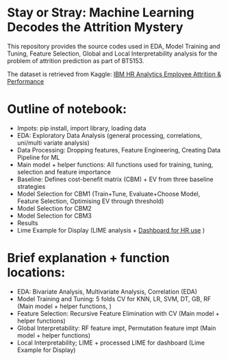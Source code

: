 # Stay or Stray: Machine Learning Decodes the Attrition Mystery
This repository provides the source codes used in EDA, Model Training and Tuning, Feature Selection, Global and Local Interpretability analysis for the problem of attrition prediction as part of BT5153.

The dataset is retrieved from Kaggle: [IBM HR Analytics Employee Attrition & Performance](https://www.kaggle.com/datasets/pavansubhasht/ibm-hr-analytics-attrition-dataset) 

# Outline of notebook:
- Impots: pip install, import library, loading data
- EDA: Exploratory Data Analysis (general processing, correlations, uni/multi variate analysis)
- Data Processing: Dropping features, Feature Engineering, Creating Data Pipeline for ML
- Main model + helper functions: All functions used for training, tuning, selection and feature importance
- Baseline: Defines cost-benefit matrix (CBM) + EV from three baseline strategies
- Model Selection for CBM1 (Train+Tune, Evaluate+Choose Model, Feature Selection, Optimising EV through threshold)
- Model Selection for CBM2
- Model Selection for CBM3
- Results 
- Lime Example for Display (LIME analysis + [Dashboard for HR use](https://attrition-analytics.herokuapp.com/) )

# Brief explanation + function locations:
- EDA: Bivariate Analysis, Multivariate Analysis, Correlation (EDA)
- Model Training and Tuning: 5 folds CV for KNN, LR, SVM, DT, GB, RF (Main model + helper functions, )
- Feature Selection: Recursive Feature Elimination with CV (Main model + helper functions)
- Global Interpretability: RF feature impt, Permutation feature impt (Main model + helper functions)
- Local Interpretability; LIME + processed LIME for dashboard (Lime Example for Display)
